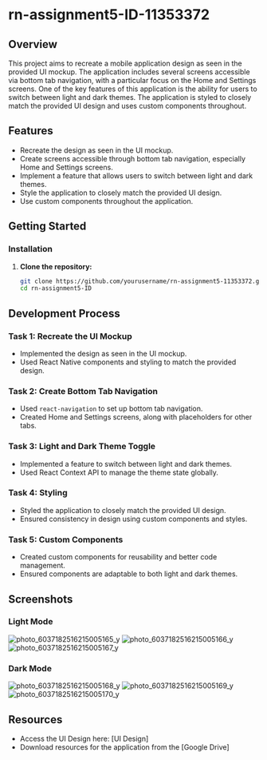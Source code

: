 # rn-assignment5-ID-11353372

## Overview

This project aims to recreate a mobile application design as seen in the provided UI mockup. The application includes several screens accessible via bottom tab navigation, with a particular focus on the Home and Settings screens. One of the key features of this application is the ability for users to switch between light and dark themes. The application is styled to closely match the provided UI design and uses custom components throughout.

## Features

- Recreate the design as seen in the UI mockup.
- Create screens accessible through bottom tab navigation, especially Home and Settings screens.
- Implement a feature that allows users to switch between light and dark themes.
- Style the application to closely match the provided UI design.
- Use custom components throughout the application.

## Getting Started

### Installation

1. **Clone the repository:**
   ```sh
   git clone https://github.com/yourusername/rn-assignment5-11353372.git
   cd rn-assignment5-ID

## Development Process

### Task 1: Recreate the UI Mockup
- Implemented the design as seen in the UI mockup.
- Used React Native components and styling to match the provided design.

### Task 2: Create Bottom Tab Navigation
- Used `react-navigation` to set up bottom tab navigation.
- Created Home and Settings screens, along with placeholders for other tabs.

### Task 3: Light and Dark Theme Toggle
- Implemented a feature to switch between light and dark themes.
- Used React Context API to manage the theme state globally.

### Task 4: Styling
- Styled the application to closely match the provided UI design.
- Ensured consistency in design using custom components and styles.

### Task 5: Custom Components
- Created custom components for reusability and better code management.
- Ensured components are adaptable to both light and dark themes.

## Screenshots

### Light Mode
![photo_6037182516215005165_y](https://github.com/mighty808/rn-assignment5-11353372/assets/142548335/5495427b-5f07-4b7a-ad59-7bb18a1cc338)
![photo_6037182516215005166_y](https://github.com/mighty808/rn-assignment5-11353372/assets/142548335/fca82bdf-6c54-44f2-aa4d-b62a912d756f)
![photo_6037182516215005167_y](https://github.com/mighty808/rn-assignment5-11353372/assets/142548335/71c791cb-adab-41cd-8dec-89047049c613)

### Dark Mode
![photo_6037182516215005168_y](https://github.com/mighty808/rn-assignment5-11353372/assets/142548335/adc3be84-87cd-42a4-8393-3bdbebd772bb)
![photo_6037182516215005169_y](https://github.com/mighty808/rn-assignment5-11353372/assets/142548335/b07d4f63-e6a3-4f2f-9889-297fe56f7329)
![photo_6037182516215005170_y](https://github.com/mighty808/rn-assignment5-11353372/assets/142548335/45f6b60f-dac2-433d-b922-b92b18ded90d)


## Resources

- Access the UI Design here: [UI Design]
- Download resources for the application from the [Google Drive]
